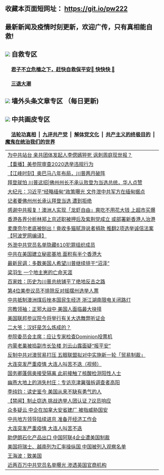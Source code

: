 ## 收藏本页面短网址： https://git.io/pw222
## 最新新闻及疫情时刻更新，欢迎广传，只有真相能自救! 



## <img src="https://img.icons8.com/cute-clipart/2x/circled-right.png">  自救专区

 ### &nbsp;&nbsp;&nbsp;&nbsp; [君子不立危樯之下，赶快自救保平安🍎 快快快 📩](https://github.com/pwgy/td/blob/master/README.md)
 
 ### &nbsp;&nbsp;&nbsp;&nbsp; [三退大潮](https://is.gd/fCPoKo) 
 
## <img src="https://img.icons8.com/cute-clipart/2x/circled-right.png"> 墙外头条文章专区 （每日更新)

<Table>
<tr><td colspan="2" align="left"><a href="https://eqhqoacd.xhuyd.press/?name=c1256488&key=encdeuyadochlaxz&from=pw2">为中共站台 亲共团体发起人李偲嫣猝死 讽刺周庭现世报？</a></td></tr>
<tr><td colspan="2" align="left"><a href="https://eqhqoacd.xhuyd.press/?name=c1256257&key=encdeuyadochlaxz&from=pw2">【重播】美参院审查2020选举违规行为</a></td></tr>
<tr><td colspan="2" align="left"><a href="https://eqhqoacd.xhuyd.press/?name=c1256480&key=encdeuyadochlaxz&from=pw2">【江峰时刻】奥巴马八年布局，川普两月破阵</a></td></tr>
<tr><td colspan="2" align="left"><a href="https://eqhqoacd.xhuyd.press/?name=c1256467&key=encdeuyadochlaxz&from=pw2">拜登就怕 川普这招|佛州州长不承认败登为当选总统，华人点赞</a></td></tr>
<tr><td colspan="2" align="left"><a href="https://eqhqoacd.xhuyd.press/?name=c1256517&key=encdeuyadochlaxz&from=pw2">大纪元：习近平“经略缅甸”政策曝光 文件泄中共军方在缅甸据点</a></td></tr>
<tr><td colspan="2" align="left"><a href="https://eqhqoacd.xhuyd.press/?name=c1256518&key=encdeuyadochlaxz&from=pw2">记者要佛州州长承认拜登当选 遭到拒绝</a></td></tr>
<tr><td colspan="2" align="left"><a href="https://eqhqoacd.xhuyd.press/?name=c1256486&key=encdeuyadochlaxz&from=pw2">感谢中共报复！澳洲人实现「龙虾自由」爽吃不用花大钱 上超市买爆</a></td></tr>
<tr><td colspan="2" align="left"><a href="https://eqhqoacd.xhuyd.press/?name=c1256470&key=encdeuyadochlaxz&from=pw2">香港各界分析林郑上京述职被押后及紫荆党成立 或部署新香港人治港</a></td></tr>
<tr><td colspan="2" align="left"><a href="https://eqhqoacd.xhuyd.press/?name=c1256487&key=encdeuyadochlaxz&from=pw2">麦康奈尔老底被刨出！竟收多猫腻游说者捐款 推翻2项选举诚信法案【阿波罗网编译】</a></td></tr>
<tr><td colspan="2" align="left"><a href="https://eqhqoacd.xhuyd.press/?name=c1256515&key=encdeuyadochlaxz&from=pw2">外泄中共党员名单隐藏610犯罪组织成员</a></td></tr>
<tr><td colspan="2" align="left"><a href="https://eqhqoacd.xhuyd.press/?name=c1256440&key=encdeuyadochlaxz&from=pw2">中共在美国建立秘密基地 面积有半个香港大</a></td></tr>
<tr><td colspan="2" align="left"><a href="https://eqhqoacd.xhuyd.press/?name=c1256490&key=encdeuyadochlaxz&from=pw2">最新民调：多数美国人希望川普继续排干“沼泽”</a></td></tr>
<tr><td colspan="2" align="left"><a href="https://eqhqoacd.xhuyd.press/?name=c1256532&key=encdeuyadochlaxz&from=pw2">梁羽生 一个地主崽的亡命天涯</a></td></tr>
<tr><td colspan="2" align="left"><a href="https://eqhqoacd.xhuyd.press/?name=c1256525&key=encdeuyadochlaxz&from=pw2">百家姓：历史为川普总统铺平了绝地反击之路</a></td></tr>
<tr><td colspan="2" align="left"><a href="https://eqhqoacd.xhuyd.press/?name=c1256514&key=encdeuyadochlaxz&from=pw2">第4位美参议员不排除反对摇摆州选举人票</a></td></tr>
<tr><td colspan="2" align="left"><a href="https://eqhqoacd.xhuyd.press/?name=c1256449&key=encdeuyadochlaxz&from=pw2">中共抵制澳洲煤后挫本国民生经济 浙江湖南限电关闭路灯</a></td></tr>
<tr><td colspan="2" align="left"><a href="https://eqhqoacd.xhuyd.press/?name=c1256516&key=encdeuyadochlaxz&from=pw2">宗教领袖：正邪大战中 美国人面临最大抉择</a></td></tr>
<tr><td colspan="2" align="left"><a href="https://eqhqoacd.xhuyd.press/?name=c1256471&key=encdeuyadochlaxz&from=pw2">美国联邦参议院今将举行有关大选舞弊听证会</a></td></tr>
<tr><td colspan="2" align="left"><a href="https://eqhqoacd.xhuyd.press/?name=c1256535&key=encdeuyadochlaxz&from=pw2">二大爷：汉奸是怎么炼成的？</a></td></tr>
<tr><td colspan="2" align="left"><a href="https://eqhqoacd.xhuyd.press/?name=c1256513&key=encdeuyadochlaxz&from=pw2">参院委员会主席：应让专家检查Dominion投票机</a></td></tr>
<tr><td colspan="2" align="left"><a href="https://eqhqoacd.xhuyd.press/?name=c1256478&key=encdeuyadochlaxz&from=pw2">内蒙老巢被捣副市长坠楼 刘云山露面疑“报平安”</a></td></tr>
<tr><td colspan="2" align="left"><a href="https://eqhqoacd.xhuyd.press/?name=c1256485&key=encdeuyadochlaxz&from=pw2">反制中共对澳贸易打压 五眼联盟拟对中实施新一轮「贸易制裁」</a></td></tr>
<tr><td colspan="2" align="left"><a href="https://eqhqoacd.xhuyd.press/?name=c1256431&key=encdeuyadochlaxz&from=pw2">大连突发严重疫情  大连人叫苦不迭（视频）</a></td></tr>
<tr><td colspan="2" align="left"><a href="https://eqhqoacd.xhuyd.press/?name=c1256469&key=encdeuyadochlaxz&from=pw2">国务卿蓬佩奥接受隔离 此前接触了核酸检测阳性人士</a></td></tr>
<tr><td colspan="2" align="left"><a href="https://eqhqoacd.xhuyd.press/?name=c1256460&key=encdeuyadochlaxz&from=pw2">幽燕大地上的消失村庄：专访京津冀强拆调查者高阳</a></td></tr>
<tr><td colspan="2" align="left"><a href="https://eqhqoacd.xhuyd.press/?name=c1256441&key=encdeuyadochlaxz&from=pw2">李纯钧：读史鉴今 美国从来不缺有勇气的人</a></td></tr>
<tr><td colspan="2" align="left"><a href="https://eqhqoacd.xhuyd.press/?name=c1256442&key=encdeuyadochlaxz&from=pw2">【禁闻】制止窃选 挑战选举人团认证 7议员响应</a></td></tr>
<tr><td colspan="2" align="left"><a href="https://eqhqoacd.xhuyd.press/?name=c1256519&key=encdeuyadochlaxz&from=pw2">众多疑云 中企在加拿大安省建厂 被指威胁国安</a></td></tr>
<tr><td colspan="2" align="left"><a href="https://eqhqoacd.xhuyd.press/?name=c1256437&key=encdeuyadochlaxz&from=pw2">中共地方领导陆续进京 准备开经济工作会</a></td></tr>
<tr><td colspan="2" align="left"><a href="https://eqhqoacd.xhuyd.press/?name=c1256505&key=encdeuyadochlaxz&from=pw2">大连突发严重疫情 大连人叫苦不迭</a></td></tr>
<tr><td colspan="2" align="left"><a href="https://eqhqoacd.xhuyd.press/?name=c1256466&key=encdeuyadochlaxz&from=pw2">助伊朗石化产品出口 中国阿联4企业遭美国制裁</a></td></tr>
<tr><td colspan="2" align="left"><a href="https://eqhqoacd.xhuyd.press/?name=c1256462&key=encdeuyadochlaxz&from=pw2">美国将瑞士、越南列为汇率操纵国 中国被列入观察名单</a></td></tr>
<tr><td colspan="2" align="left"><a href="https://eqhqoacd.xhuyd.press/?name=c1256524&key=encdeuyadochlaxz&from=pw2">王海波：致美国</a></td></tr>
<tr><td colspan="2" align="left"><a href="https://eqhqoacd.xhuyd.press/?name=c1256489&key=encdeuyadochlaxz&from=pw2">近两百万中共党员名单曝光 渗透英国官商机构</a></td></tr

 </Table>

## <img src="https://img.icons8.com/cute-clipart/2x/circled-right.png"> 中共画皮专区


 ### &nbsp;&nbsp;&nbsp;&nbsp; [法轮功真相](https://github.com/begood0513/basic/blob/master/README.md) &nbsp;|&nbsp; [九评共产党](https://github.com/begood0513/9ping.md/blob/master/README.md) &nbsp;|&nbsp; [解体党文化](https://github.com/begood0513/jtdwh.md/blob/master/README.md)   &nbsp;|&nbsp; [共产主义的终极目的](https://github.com/begood0513/gczydzjmd.md/blob/master/README.md) &nbsp;|&nbsp; [魔鬼在统治我们的世界](https://github.com/begood0513/gczydzjmd.md/blob/master/README.md) 

